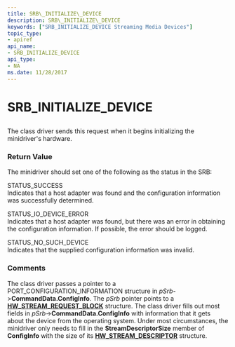 ```yaml
---
title: SRB\_INITIALIZE\_DEVICE
description: SRB\_INITIALIZE\_DEVICE
keywords: ["SRB_INITIALIZE_DEVICE Streaming Media Devices"]
topic_type:
- apiref
api_name:
- SRB_INITIALIZE_DEVICE
api_type:
- NA
ms.date: 11/28/2017
---
```


# SRB\_INITIALIZE\_DEVICE


## <span id="ddk_srb_initialize_device_ks"></span><span id="DDK_SRB_INITIALIZE_DEVICE_KS"></span>


The class driver sends this request when it begins initializing the minidriver's hardware.

### <span id="return_value"></span><span id="RETURN_VALUE"></span>Return Value

The minidriver should set one of the following as the status in the SRB:

<span id="STATUS_SUCCESS"></span><span id="status_success"></span>STATUS\_SUCCESS  
Indicates that a host adapter was found and the configuration information was successfully determined.

<span id="STATUS_IO_DEVICE_ERROR"></span><span id="status_io_device_error"></span>STATUS\_IO\_DEVICE\_ERROR  
Indicates that a host adapter was found, but there was an error in obtaining the configuration information. If possible, the error should be logged.

<span id="STATUS_NO_SUCH_DEVICE"></span><span id="status_no_such_device"></span>STATUS\_NO\_SUCH\_DEVICE  
Indicates that the supplied configuration information was invalid.

### Comments

The class driver passes a pointer to a PORT\_CONFIGURATION\_INFORMATION structure in *pSrb*-&gt;**CommandData.ConfigInfo**. The *pSrb* pointer points to a [**HW\_STREAM\_REQUEST\_BLOCK**](/windows-hardware/drivers/ddi/strmini/ns-strmini-_hw_stream_request_block) structure. The class driver fills out most fields in *pSrb*-&gt;**CommandData.ConfigInfo** with information that it gets about the device from the operating system. Under most circumstances, the minidriver only needs to fill in the **StreamDescriptorSize** member of **ConfigInfo** with the size of its [**HW\_STREAM\_DESCRIPTOR**](/windows-hardware/drivers/ddi/strmini/ns-strmini-_hw_stream_descriptor) structure.

 

